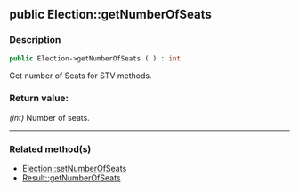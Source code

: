 ## public Election::getNumberOfSeats

### Description    

```php
public Election->getNumberOfSeats ( ) : int
```

Get number of Seats for STV methods.
    

### Return value:   

*(int)* Number of seats.


---------------------------------------

### Related method(s)      

* [Election::setNumberOfSeats](../Election%20Class/public%20Election--setNumberOfSeats.md)    
* [Result::getNumberOfSeats](../Result%20Class/public%20Result--getNumberOfSeats.md)    
